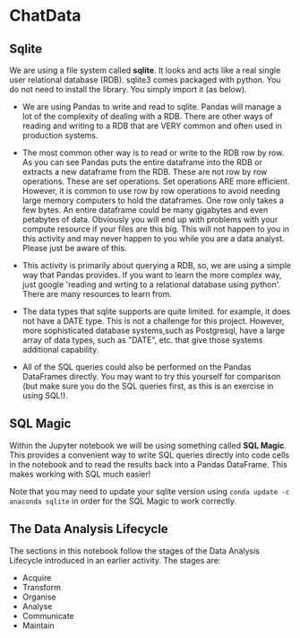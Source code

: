 # ChatData

## Sqlite
We are using a file system called **sqlite**. It looks and acts like a real single user relational database (RDB). sqlite3 comes packaged with python. You do not need to install the library. You simply import it (as below).

- We are using Pandas to write and read to sqlite. Pandas will manage a lot of the complexity of dealing with a RDB. There are other ways of reading and writing to a RDB that are VERY common and often used in production systems.  

- The most common other way is to read or write to the RDB row by row. As you can see Pandas puts the entire dataframe into the RDB or extracts a new dataframe from the RDB. These are not row by row operations. These are set operations. Set operations ARE more efficient. However, it is common to use row by row operations to avoid needing large memory computers to hold the dataframes. One row only takes a few bytes. An entire dataframe could be many gigabytes and even petabytes of data. Obviously you will end up with problems with your compute resource if your files are this big. This will not happen to you in this activity and may never happen to you while you are a data analyst. Please just be aware of this. 

- This activity is primarily about querying a RDB, so, we are using a simple way that Pandas provides. If you want to learn the more complex way, just google 'reading and wrting to a relational database using python'. There are many resources to learn from.

- The data types that sqlite supports are quite limited. for example, it does not have a DATE type.  This is not a challenge for this project. However, more sophisticated database systems,such as Postgresql, have a large array of data types, such as "DATE", etc. that give those systems additional capability. 

- All of the SQL queries could also be performed on the Pandas DataFrames directly.  You may want to try this yourself for comparison (but make sure you do the SQL queries first, as this is an exercise in using SQL!).


## SQL Magic
Within the Jupyter notebook we will be using something called **SQL Magic**.  This provides a convenient way to write SQL queries directly into code cells in the notebook and to read the results back into a Pandas DataFrame.  This makes working with SQL much easier!

Note that you may need to update your sqlite version using `conda update -c anaconda sqlite` in order for the SQL Magic to work correctly.

## The Data Analysis Lifecycle
The sections in this notebook follow the stages of the Data Analysis Lifecycle introduced in an earlier activity.  The stages are:

- Acquire
- Transform
- Organise
- Analyse
- Communicate
- Maintain

